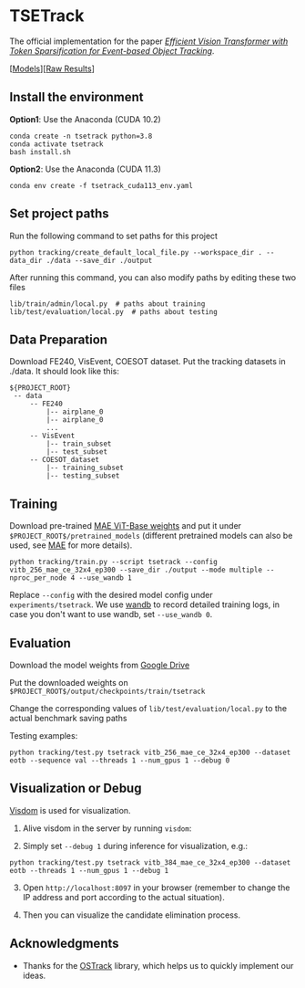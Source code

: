 # TSETrack
The official implementation for the paper [_Efficient Vision Transformer with Token Sparsification for Event-based Object Tracking_](https://xxx).

[[Models](https://xx)][[Raw Results](https://xx)]



## Install the environment
**Option1**: Use the Anaconda (CUDA 10.2)
```
conda create -n tsetrack python=3.8
conda activate tsetrack
bash install.sh
```

**Option2**: Use the Anaconda (CUDA 11.3)
```
conda env create -f tsetrack_cuda113_env.yaml
```
 
## Set project paths
Run the following command to set paths for this project
```
python tracking/create_default_local_file.py --workspace_dir . --data_dir ./data --save_dir ./output
```
After running this command, you can also modify paths by editing these two files
```
lib/train/admin/local.py  # paths about training
lib/test/evaluation/local.py  # paths about testing
```

## Data Preparation
Download FE240, VisEvent, COESOT dataset.
Put the tracking datasets in ./data. It should look like this:
   ```
   ${PROJECT_ROOT}
    -- data
        -- FE240
            |-- airplane_0
            |-- airplane_0
            ...
        -- VisEvent
            |-- train_subset
            |-- test_subset
        -- COESOT_dataset
            |-- training_subset
            |-- testing_subset
   ```


## Training
Download pre-trained [MAE ViT-Base weights](https://dl.fbaipublicfiles.com/mae/pretrain/mae_pretrain_vit_base.pth) and put it under `$PROJECT_ROOT$/pretrained_models` (different pretrained models can also be used, see [MAE](https://github.com/facebookresearch/mae) for more details).

```
python tracking/train.py --script tsetrack --config vitb_256_mae_ce_32x4_ep300 --save_dir ./output --mode multiple --nproc_per_node 4 --use_wandb 1
```

Replace `--config` with the desired model config under `experiments/tsetrack`. We use [wandb](https://github.com/wandb/client) to record detailed training logs, in case you don't want to use wandb, set `--use_wandb 0`.


## Evaluation
Download the model weights from [Google Drive](https://xx) 

Put the downloaded weights on `$PROJECT_ROOT$/output/checkpoints/train/tsetrack`

Change the corresponding values of `lib/test/evaluation/local.py` to the actual benchmark saving paths

Testing examples:
```
python tracking/test.py tsetrack vitb_256_mae_ce_32x4_ep300 --dataset eotb --sequence val --threads 1 --num_gpus 1 --debug 0
```


## Visualization or Debug 
[Visdom](https://github.com/fossasia/visdom) is used for visualization. 
1. Alive visdom in the server by running `visdom`:

2. Simply set `--debug 1` during inference for visualization, e.g.:
```
python tracking/test.py tsetrack vitb_384_mae_ce_32x4_ep300 --dataset eotb --threads 1 --num_gpus 1 --debug 1
```
3. Open `http://localhost:8097` in your browser (remember to change the IP address and port according to the actual situation).

4. Then you can visualize the candidate elimination process.

## Acknowledgments
* Thanks for the [OSTrack](https://github.com/botaoye/OSTrack) library, which helps us to quickly implement our ideas. 

<!-- 
## Citation
If our work is useful for your research, please consider citing:

```Bibtex

``` -->

